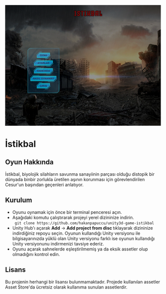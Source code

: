 <img src="https://github.com/hakanpapuccu/unity3d-game-istikbal/blob/master/screenshot.PNG?raw=true">

# İstikbal
## Oyun Hakkında
İstikbal, biyolojik silahların savunma sanayiinin parçası olduğu distopik bir dünyada binbir zorlukla üretilen aşının korunması için görevlendirilen Cesur'un başından geçenleri anlatıyor.

## Kurulum


<ul>
<li>Oyunu oynamak için önce bir terminal penceresi açın.</li>
<li>Aşağıdaki komutu çalıştırarak projeyi yerel dizininize indirin. </li>
<code> git clone https://github.com/hakanpapuccu/unity3d-game-istikbal </code>
<li>Unity Hub'ı açarak <b>Add</b> -> <b>Add project from disc </b> tıklayarak dizininize indirdiğiniz repoyu seçin. Oyunun kullandığı Unity versiyonu ile bilgisayarınızda yüklü olan Unity versiyonu farklı ise oyunun kullandığı Unity versiyonunu indirmenizi tavsiye ederiz.</li>
<li>Oyunu açarak sahnelerde eşleştirilmemiş ya da eksik assetler olup olmadığını kontrol edin.</li>
</ul>

## Lisans
Bu projenin herhangi bir lisansı bulunmamaktadır. Projede kullanılan assetler Asset Store'da ücretsiz olarak kullanıma sunulan assetlerdir.


